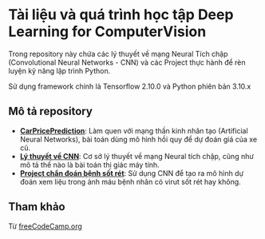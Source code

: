 # Tài liệu và quá trình học tập Deep Learning for ComputerVision

Trong repository này chứa các lý thuyết về mạng Neural Tích chập (Convolutional Neural Networks - CNN) và các Project thực hành để rèn luyện kỹ năng lập trình Python.

Sử dụng framework chính là Tensorflow 2.10.0 và Python phiên bản 3.10.x

## Mô tả repository

- [**CarPricePrediction**](CarPricePrediction/CarPricePrediction.ipynb): Làm quen với mạng thần kinh nhân tạo (Artificial Neural Networks), bài toán dùng mô hình hồi quy để dự đoán giá của xe cũ.
- [**Lý thuyết về CNN**](ConvolutionalNeuralNetworks/CNN.md): Cơ sở lý thuyết về mạng Neural tích chập, cũng như mô tả thế nào là bài toán thị giác máy tính.
- [**Project chẩn đoán bệnh sốt rét**](MalariaDetectionUsingCNN/): Sử dụng CNN để tạo ra mô hình dự đoán xem liệu trong ảnh máu bệnh nhân có virut sốt rét hay không.

## Tham khảo

Từ [freeCodeCamp.org](https://www.youtube.com/@freecodecamp)